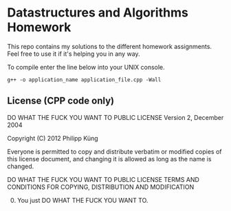 # Datastructures and Algorithms Homework

This repo contains my solutions to the different homework assignments. Feel free to use it if it's helping you in any way.

To compile enter the line below into your UNIX console.

    g++ -o application_name application_file.cpp -Wall

## License (CPP code only)

DO WHAT THE FUCK YOU WANT TO PUBLIC LICENSE 
Version 2, December 2004 

Copyright (C) 2012 Philipp Küng 

Everyone is permitted to copy and distribute verbatim or modified 
copies of this license document, and changing it is allowed as long 
as the name is changed. 

DO WHAT THE FUCK YOU WANT TO PUBLIC LICENSE 
TERMS AND CONDITIONS FOR COPYING, DISTRIBUTION AND MODIFICATION 

0. You just DO WHAT THE FUCK YOU WANT TO.